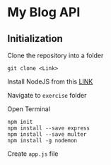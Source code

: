 # My Blog API

## Initialization

Clone the repository into a folder

    git clone <Link>

Install NodeJS from this [LINK](https://nodejs.org/en/)

Navigate to `exercise` folder

Open Terminal

    npm init
    npm install --save express
    npm install --save multer
    npm install -g nodemon

Create `app.js` file    





